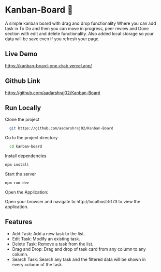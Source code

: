 
  # Kanban-Board 📝  

A simple kanban board with drag and drop functionality Where you can add task in To Do and then you can move in progress, peer review and Done section with edit and delete functionality. Also added local storage so your data will be save even if you refresh your page.
   
  ## Live Demo

  https://kanban-board-one-drab.vercel.app/

  ## Github Link
  
 https://github.com/aadarshraj02/Kanban-Board
  
## Run Locally  
Clone the project  

~~~bash  
  git https://github.com/aadarshraj02/Kanban-Board
~~~

Go to the project directory  

~~~bash  
  cd kanban-board
~~~

Install dependencies  

~~~bash  
npm install
~~~

Start the server  

~~~bash  
npm run dev
~~~  
Open the Application:

Open your browser and navigate to http://localhost:5173 to view the application.

## Features

- Add Task: Add a new task to the list.
- Edit Task: Modify an existing task.
- Delete Task: Remove a task from the list.
- Drag and Drop: Drag and drop of task card from any column to any column.
- Search Task: Search any task and the filtered data will be shown in every column of the task.
